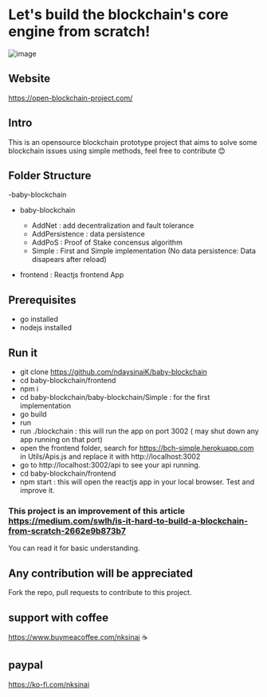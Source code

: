 # Let's build the blockchain's core engine from scratch!


![image](https://user-images.githubusercontent.com/74330893/152830124-38b35990-8839-474f-a5c8-eb4e0b687984.png)


## Website 

https://open-blockchain-project.com/ 

## Intro

This is an opensource blockchain prototype project that aims to solve some blockchain issues using simple methods, feel free to contribute 😊


## Folder Structure

-baby-blockchain

  - baby-blockchain
      - AddNet : add decentralization and fault tolerance 
      - AddPersistence : data persistence 
      - AddPoS : Proof of Stake concensus algorithm
      - Simple : First and Simple implementation (No data persistence: Data disapears after reload)

  - frontend : Reactjs frontend App

## Prerequisites

- go installed
- nodejs installed
 
## Run it

- git clone https://github.com/ndaysinaiK/baby-blockchain
- cd baby-blockchain/frontend
- npm i
- cd baby-blockchain/baby-blockchain/Simple : for the first implementation
- go build
- run 
- run ./blockchain : this will run the app on port 3002 ( may shut down any app running on that port)
- open the frontend folder, search for https://bch-simple.herokuapp.com in Utils/Apis.js and replace it with http://localhost:3002
- go to http://localhost:3002/api to see your api running.
- cd baby-blockchain/frontend 
- npm start : this will open the reactjs app in your local browser. Test and improve it.


### This project is an improvement of this article https://medium.com/swlh/is-it-hard-to-build-a-blockchain-from-scratch-2662e9b873b7

You can read it for basic understanding.


## Any contribution will be appreciated

Fork the repo, pull requests to contribute to this project.

## support with coffee

https://www.buymeacoffee.com/nksinai ☕

## paypal 

https://ko-fi.com/nksinai 












